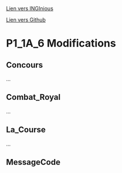 <!-- Links -->
[Lien vers INGInious](https://inginious.info.ucl.ac.be/course/P1_1A_6)

[Lien vers Github](https://github.com/h4r4ld-git/P1-A6)
<!-- Content -->
# P1_1A_6 Modifications

## Concours
...
## Combat_Royal
...
## La_Course
...
## MessageCode
